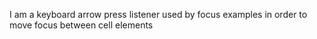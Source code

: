 I am a keyboard arrow press listener used by focus examples in order to move focus between cell elements